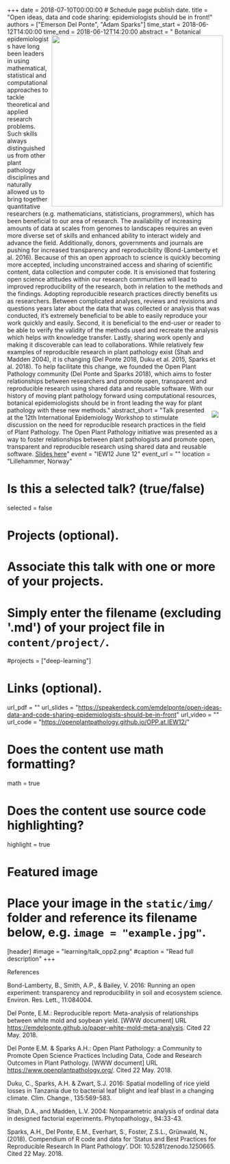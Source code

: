 +++
date = 2018-07-10T00:00:00  # Schedule page publish date.
title = "Open ideas, data and code sharing: epidemiologists should be in front!"
authors = ["Emerson Del Ponte", "Adam Sparks"]
time_start = 2018-06-12T14:00:00
time_end = 2018-06-12T14:20:00
abstract = "<img src = '/img/learning/talk_opp1.png' width=400 align=right> Botanical epidemiologists have long been leaders in using mathematical, statistical and computational approaches to tackle theoretical and applied research problems. Such skills always distinguished us from other plant pathology disciplines and naturally allowed us to bring together quantitative researchers (e.g. mathematicians, statisticians, programmers), which has been beneficial to our area of research. The availability of increasing amounts of data at scales from genomes to landscapes requires an even more diverse set of skills and enhanced ability to interact widely and advance the field. Additionally, donors, governments and journals are pushing for increased transparency and reproducibility (Bond-Lamberty et al. 2016). Because of this an open approach to science is quickly becoming more accepted, including unconstrained access and sharing of scientific content, data collection and computer code. It is envisioned that fostering open science attitudes within our research communities will lead to improved reproducibility of the research, both in relation to the methods and the findings. Adopting reproducible research practices directly benefits us as researchers. Between complicated analyses, reviews and revisions and questions years later about the data that was collected or analysis  that was conducted, it’s extremely beneficial to be able to easily reproduce your work quickly and easily. Second, it is beneficial to the end-user or reader to be able to verify the validity of the methods used and recreate the analysis which helps with knowledge transfer. Lastly, sharing work openly and making it discoverable can lead to collaborations. While relatively few examples of reproducible research in plant pathology exist (Shah and Madden 2004), it is changing (Del Ponte 2018, Duku et al. 2015, Sparks et al. 2018). To help facilitate this change, we founded the Open Plant Pathology community (Del Ponte and Sparks 2018), which aims to foster relationships between researchers and promote open, transparent and reproducible research using shared data and reusable software. With our history of moving plant pathology forward using computational resources, botanical epidemiologists should be in front leading the way for plant pathology with these new methods."
abstract_short = "<img style = 'margin: 10px' src = '/img/learning/talk_opp2.png' align=right>Talk presented at the 12th International Epidemiology Workshop to stimulate discussion on the need for reproducible research practices in the field of Plant Pathology. The Open Plant Pathology initiative was presented as a way to foster relationships between plant pathologists and promote open, transparent and reproducible research using shared data and reusable software. [Slides here](https://speakerdeck.com/emdelponte/open-ideas-data-and-code-sharing-epidemiologists-should-be-in-front)"
event = "IEW12 June 12"
event_url = ""
location = "Lillehammer, Norway"

# Is this a selected talk? (true/false)
selected = false

# Projects (optional).
#   Associate this talk with one or more of your projects.
#   Simply enter the filename (excluding '.md') of your project file in `content/project/`.
#projects = ["deep-learning"]

# Links (optional).
url_pdf = ""
url_slides = "https://speakerdeck.com/emdelponte/open-ideas-data-and-code-sharing-epidemiologists-should-be-in-front"
url_video = ""
url_code = "https://openplantpathology.github.io/OPP.at.IEW12/"

# Does the content use math formatting?
math = true

# Does the content use source code highlighting?
highlight = true

# Featured image
# Place your image in the `static/img/` folder and reference its filename below, e.g. `image = "example.jpg"`.
[header]
#image = "learning/talk_opp2.png"
#caption = "Read full description"
+++

References 

Bond-Lamberty, B., Smith, A.P., & Bailey, V. 2016: Running an open experiment: transparency and reproducibility in soil and ecosystem science. Environ. Res. Lett., 11:084004.

Del Ponte, E.M.: Reproducible report: Meta-analysis of relationships between white mold and soybean yield. [WWW document] URL https://emdelponte.github.io/paper-white-mold-meta-analysis. Cited 22 May. 2018.

Del Ponte E.M. & Sparks A.H.: Open Plant Pathology: a Community to Promote Open Science Practices Including Data, Code and Research Outcomes in Plant Pathology. [WWW document] URL https://www.openplantpathology.org/. Cited 22 May. 2018.

Duku, C., Sparks, A.H. & Zwart, S.J. 2016: Spatial modelling of rice yield losses in Tanzania due to bacterial leaf blight and leaf blast in a changing climate. Clim. Change., 135:569-583.

Shah, D.A., and Madden, L.V. 2004: Nonparametric analysis of ordinal data in designed factorial experiments. Phytopathology., 94:33-43.

Sparks, A.H., Del Ponte, E.M., Everhart, S., Foster, Z.S.L., Grünwald, N., (2018). Compendium of R code and data for ‘Status and Best Practices for Reproducible Research In Plant Pathology’. DOI: 10.5281/zenodo.1250665. Cited 22 May. 2018.
